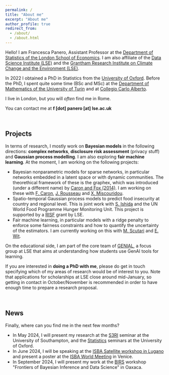 ```yaml
---
permalink: /
title: "About me"
excerpt: "About me"
author_profile: true
redirect_from: 
  - /about/
  - /about.html
---
```


Hello! I am Francesca Panero, Assistant Professor at the [Department of Statistics of the London School of Economics](https://www.lse.ac.uk/Statistics/People/Dr-Francesca-Panero). I am also affiliate of the [Data Science Institute (LSE)](https://www.lse.ac.uk/DSI) and the [Grantham Research Institute on Climate Change and the Environment (LSE)](https://www.lse.ac.uk/granthaminstitute/). 

In 2022 I obtained a PhD in Statistics from the [University of Oxford](http://www.stats.ox.ac.uk).
Before the PhD, I spent quite some time (BSc and MSc) at the [Department of Mathematics of the University of Turin](https://dipmath.campusnet.unito.it/do/home.pl) and at [Collegio Carlo Alberto](https://www.carloalberto.org).

I live in London, but you will *often* find me in Rome. 

You can contact me at **f [dot] panero [at] lse.ac.uk**

<br>

## Projects

In terms of research, I mostly work on **Bayesian models** in the following directions: **complex networks**, **disclosure risk assessment** (privacy stuff) and **Gaussian process modelling**. I am also exploring **fair machine learning**. At the moment, I am working on the following projects:
* Bayesian nonparametric models for sparse networks, in particular networks embedded in a latent space or with dynamic communities. The theorethical framework of these is the graphex, which was introduced (under a different name) by [Caron and Fox (2014)](https://academic.oup.com/HTTPHandlers/Sigma/LoginHandler.ashx?code=zq2fS0&state=03f80ff8-db1e-450b-b8d3-c46ac579ddbaredirecturl%3Dhttpszazjzjacademiczwoupzwcomzjjrsssbzjarticlezyabstractzj79zj5zj1295zj7041107). I am working on these with [F. Caron](https://www.stats.ox.ac.uk/~caron/), [J. Rousseau](https://www.stats.ox.ac.uk/~rousseau/) and [X. Miscouridou](https://www.misxenia.com).
* Spatio-temporal Gaussian process models to predict food insecurity at country and regional level. This is joint work with [S. Ishida](https://www.linkedin.com/in/sahoko-ishida/?originalSubdomain=uk) and the UN World Food Programme Hunger Monitoring Unit. This project is supported by a [RISF](https://info.lse.ac.uk/staff/divisions/research-and-innovation/research/apply-for-funding/lse-research-support-fund) grant by LSE.
* Fair machine learning, in particular models with a ridge penalty to enforce some fairness constraints and how to quantify the uncertainty of the estimators. I am currently working on this with [M. Scutari](https://www.bnlearn.com/about/) and [E. Wit](https://search.usi.ch/en/people/83636b7ab2950f852dbd345e9220c266/wit-ernst-jan-camiel).

On the educational side, I am part of the core team of [GENIAL](https://lse-dsi.github.io/genial/), a focus group at LSE that aims at understanding how students use GenAI tools for learning.

If you are interested in **doing a PhD with me**, please do get in touch specifying which of my areas of research would be of interest to you. Note that applications for scholarships at LSE close around mid-January, so getting in contact in October/November is recommended in order to have enough time to prepare a research proposal.

<br>

## News

Finally, where can you find me in the next few months?
* In May 2024, I will present my research at the [S3RI](https://www.southampton.ac.uk/research/institutes-centres/statistical-sciences-research-institute-s3ri) seminar at the University of Southampton, and the [Statistics](https://www.stats.ox.ac.uk) seminars at the University of Oxford.
* In June 2024, I will be speaking at the [ISBA Satellite workshop in Lugano](https://www.usi.ch/it/feeds/25999) and present a poster at the [ISBA World Meeting](https://www.unive.it/web/en/2208/home) in Venice.
* In September 2024, I will present my work at the [BIRS](http://www.birs.ca) workshop "Frontiers of Bayesian Inference and Data Science" in Oaxaca.

